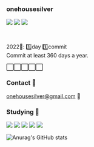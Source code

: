 ### onehousesilver

<a href="https://blog.naver.com/onehousesilver" target="_blank"><img src="https://img.shields.io/badge/Blog-03C75A?style=flat&logo=Naver&logoColor=white"/></a>
<a href="https://velog.io/@onehousesilver" target="_blank"><img src="https://img.shields.io/badge/Velog-34E0A1?style=flat&logo=V&logoColor=white"/></a>
<a href="https://eminent-camp-2e1.notion.site/8ec66624a620445da46bcb11f1982357" target="_blank"><img src="https://img.shields.io/badge/Notion-000?style=flat&logo=Notion&logoColor=white"/></a>

<br>

2022🎯: 1️⃣day 1️⃣commit
<br>
Commit at least 360 days a year.

⬜⬜⬜⬜⬜

### Contact 👀
onehousesilver@gmail.com 💌

### Studying 📝
<img src="https://img.shields.io/badge/Python-3776AB?style=flat&logo=Python&logoColor=white"/> <img src="https://img.shields.io/badge/Django-092E20?style=flat&logo=Django&logoColor=white"/> <img src="https://img.shields.io/badge/Vue.js-4FC08D?style=flat&logo=Vue.js&logoColor=white"/> <img src="https://img.shields.io/badge/HTML5-E34F26?style=flat&logo=HTML5&logoColor=white"/> <img src="https://img.shields.io/badge/CSS3-1572B6?style=flat&logo=CSS3&logoColor=white"/> 


![Anurag's GitHub stats](https://github-readme-stats.vercel.app/api?username=onehousesilver&show_icons=true&theme=swift)


